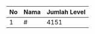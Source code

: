 | No | Nama            | Jumlah Level |
|----|-----------------|--------------|
| 1  | #    |    4151        |
